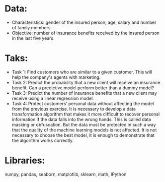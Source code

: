 # Data:

* Characteristics: gender of the insured person, age, salary and number of family members.
* Objective: number of insurance benefits received by the insured person in the last five years.

# Taks:

* Task 1: Find customers who are similar to a given customer. This will help the company's agents with marketing.
* Task 2: Predict the probability that a new client will receive an insurance benefit. Can a predictive model perform better than a dummy model?
* Task 3: Predict the number of insurance benefits that a new client may receive using a linear regression model.
* Task 4: Protect customers' personal data without affecting the model from the previous exercise. 
It is necessary to develop a data transformation algorithm that makes it more difficult to recover personal information if the 
data falls into the wrong hands. This is called data masking or obfuscation. But the data must be protected in such a way that 
the quality of the machine learning models is not affected. It is not necessary to choose the best model, it is enough to 
demonstrate that the algorithm works correctly.

# Libraries:

numpy, pandas, seaborn, matplotlib, sklearn, math, IPython   
